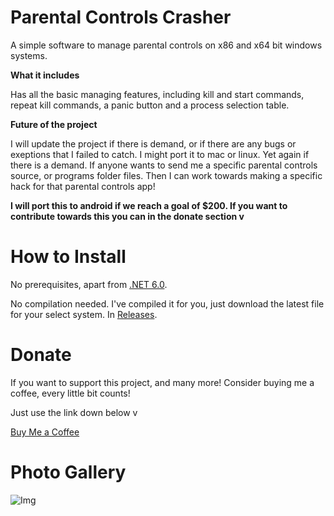 # Parental Controls Crasher

A simple software to manage parental controls on x86 and x64 bit windows systems.

**What it includes**

Has all the basic managing features, including kill and start commands, repeat kill commands, a panic button and a process selection table.

**Future of the project**

I will update the project if there is demand, or if there are any bugs or exeptions that I failed to catch.
I might port it to mac or linux. Yet again if there is a demand.
If anyone wants to send me a specific parental controls source, or programs folder files. Then I can work towards making a specific hack for that parental controls app! 

**I will port this to android if we reach a goal of $200. If you want to contribute towards this you can in the donate section v**

# How to Install
No prerequisites, apart from [.NET 6.0](https://dotnet.microsoft.com/en-us/download/dotnet/6.0).

No compilation needed. I've compiled it for you, just download the latest file for your select system. In [Releases](https://github.com/GLUR-DEV/parental-controls-killer/releases).

# Donate
If you want to support this project, and many more! Consider buying me a coffee, every little bit counts!

Just use the link down below v

[Buy Me a Coffee](https://buymeacoffee.com/glur)                

# Photo Gallery

![Img](https://media.discordapp.net/attachments/781595903479775253/960650374350532628/Image1.png?width=385&height=468)
